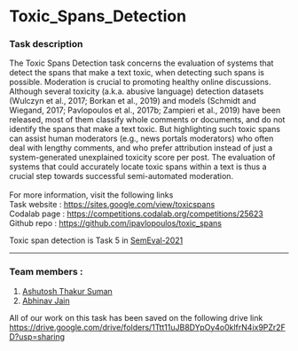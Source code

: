 # Toxic_Spans_Detection

### Task description

The Toxic Spans Detection task concerns the evaluation of systems that detect the spans that make a text toxic, when detecting such spans is possible. Moderation is crucial to promoting healthy online discussions. Although several toxicity (a.k.a. abusive language) detection datasets (Wulczyn et al., 2017; Borkan et al., 2019) and models (Schmidt and Wiegand, 2017; Pavlopoulos et al., 2017b; Zampieri et al., 2019) have been released, most of them classify whole comments or documents, and do not identify the spans that make a text toxic. But highlighting such toxic spans can assist human moderators (e.g., news portals moderators) who often deal with lengthy comments, and who prefer attribution instead of just a system-generated unexplained toxicity score per post. The evaluation of systems that could accurately locate toxic spans within a text is thus a crucial step towards successful semi-automated moderation. \
\
For more information, visit the following links \
Task website : https://sites.google.com/view/toxicspans \
Codalab page : https://competitions.codalab.org/competitions/25623 \
Github repo : https://github.com/ipavlopoulos/toxic_spans

Toxic span detection is Task 5 in [SemEval-2021](https://semeval.github.io/SemEval2021/)

---
### Team members :
1. [Ashutosh Thakur Suman](https://github.com/ashutoshsuman99)
2. [Abhinav Jain](https://github.com/jain-abhinav02)

All of our work on this task has been saved on the following drive link
https://drive.google.com/drive/folders/1Ttt11uJB8DYpOy4o0klfrN4ix9PZr2FD?usp=sharing


